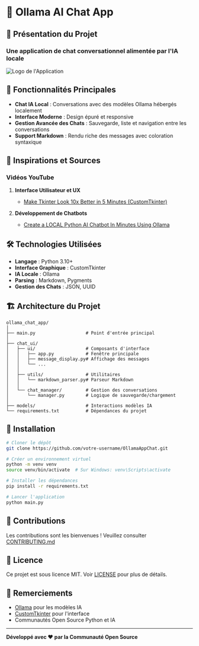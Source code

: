 # 🤖 Ollama AI Chat App

## 🌟 Présentation du Projet

### Une application de chat conversationnel alimentée par l'IA locale

![Logo de l'Application](docs/logo.png)

## 🚀 Fonctionnalités Principales

- **Chat IA Local** : Conversations avec des modèles Ollama hébergés localement
- **Interface Moderne** : Design épuré et responsive
- **Gestion Avancée des Chats** : Sauvegarde, liste et navigation entre les conversations
- **Support Markdown** : Rendu riche des messages avec coloration syntaxique

## 🎥 Inspirations et Sources

### Vidéos YouTube

1. **Interface Utilisateur et UX**
   - [Make Tkinter Look 10x Better in 5 Minutes (CustomTkinter)](https://www.youtube.com/watch?v=Miydkti_QVE)

2. **Développement de Chatbots**
   - [Create a LOCAL Python AI Chatbot In Minutes Using Ollama](https://www.youtube.com/watch?v=d0o89z134CQ)

## 🛠 Technologies Utilisées

- **Langage** : Python 3.10+
- **Interface Graphique** : CustomTkinter
- **IA Locale** : Ollama
- **Parsing** : Markdown, Pygments
- **Gestion des Chats** : JSON, UUID

## 🏗 Architecture du Projet

```
ollama_chat_app/
│
├── main.py                   # Point d'entrée principal
│
├── chat_ui/
│   ├── ui/                   # Composants d'interface
│   │   ├── app.py            # Fenêtre principale
│   │   ├── message_display.py# Affichage des messages
│   │   └── ...
│   │
│   ├── utils/                # Utilitaires
│   │   └── markdown_parser.py# Parseur Markdown
│   │
│   └── chat_manager/         # Gestion des conversations
│       └── manager.py        # Logique de sauvegarde/chargement
│
├── models/                   # Interactions modèles IA
└── requirements.txt          # Dépendances du projet
```

## 🔧 Installation

```bash
# Cloner le dépôt
git clone https://github.com/votre-username/OllamaAppChat.git

# Créer un environnement virtuel
python -m venv venv
source venv/bin/activate  # Sur Windows: venv\Scripts\activate

# Installer les dépendances
pip install -r requirements.txt

# Lancer l'application
python main.py
```

## 🤝 Contributions

Les contributions sont les bienvenues ! Veuillez consulter [CONTRIBUTING.md](CONTRIBUTING.md)

## 📜 Licence

Ce projet est sous licence MIT. Voir [LICENSE](LICENSE) pour plus de détails.

## 🙏 Remerciements

- [Ollama](https://ollama.ai/) pour les modèles IA
- [CustomTkinter](https://github.com/TomSchimansky/CustomTkinter) pour l'interface
- Communautés Open Source Python et IA

---

**Développé avec ❤️ par la Communauté Open Source**
